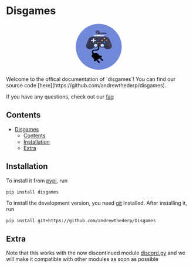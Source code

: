 # Disgames

<p align="center">
 <img src="./src/disgames.png" height="125px" width="125px" />
</p>
Welcome to the offical documentation of `disgames`! You can find our source code [here](https://github.com/andrewthederp/disgames).

If you have any questions, check out our [faq](./faq.md)

## Contents

- [Disgames](#disgames)
  - [Contents](#contents)
  - [Installation](#installation)
  - [Extra](#extra)

## Installation

To install it from [pypi](https://pypi.org/project/disgames), run

```sh
pip install disgames
```

To install the development version, you need [git](https://git-scm.com/downloads) installed. After installing it, run

```shell
pip install git+https://github.com/andrewthederp/Disgames
```

## Extra

Note that this works with the now discontinued module [discord.py](https://pypi.org/project/discord.py) and we
will make it compatible with other modules as soon as possible